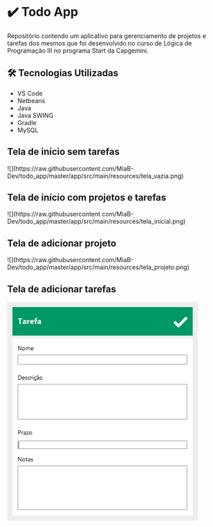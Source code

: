 <h1>✔️ Todo App  </h1>
<p> Repositório contendo um aplicativo para gerenciamento de projetos e tarefas dos mesmos que foi desenvolvido no curso de Lógica de Programação III no programa Start da Capgemini.<br>


<h2>🛠 Tecnologias Utilizadas</h2>

<ul>
    <li>VS Code</li>
    <li>Netbeans</li>
    <li>Java</li>
    <li>Java SWING</li>
    <li>Gradle</li>
    <li>MySQL</li>
    
</ul>

<h2>Tela de início sem tarefas</h2>
![](https://raw.githubusercontent.com/MiaB-Dev/todo_app/master/app/src/main/resources/tela_vazia.png)

<h2>Tela de início com projetos e tarefas</h2>
![](https://raw.githubusercontent.com/MiaB-Dev/todo_app/master/app/src/main/resources/tela_inicial.png)

<h2>Tela de adicionar projeto</h2>
![](https://raw.githubusercontent.com/MiaB-Dev/todo_app/master/app/src/main/resources/tela_projeto.png)

<h2>Tela de adicionar tarefas</h2>

![](https://raw.githubusercontent.com/MiaB-Dev/todo_app/master/app/src/main/resources/tela_tarefa.png)



